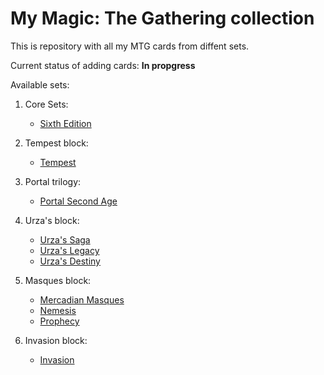 # My Magic: The Gathering collection
This is repository with all my MTG cards from diffent sets.

Current status of adding cards: **In propgress**

Available sets:

1. Core Sets:
	- [Sixth Edition](1999_Classic_Sixth_Edition.csv)

2. Tempest block:
	- [Tempest](1997_Tempest.csv)

3. Portal trilogy:
	- [Portal Second Age](1998_Portal_Second_age.csv)

4. Urza's block:
 	- [Urza's Saga](1998_Urza's_Saga.csv)
 	- [Urza's Legacy](1999_Urza's_Legacy.csv)
 	- [Urza's Destiny](1999_Urza's_Destiny.csv)

5. Masques block:
	- [Mercadian Masques](1999_Mercadian_Masques.csv)
	- [Nemesis](2000_Nemesis.csv)
	- [Prophecy](2000_Prophecy.csv)

6. Invasion block:
	- [Invasion](2000_09_Invasion.csv)
	

